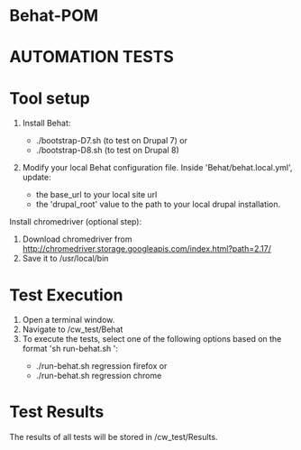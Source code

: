 # Behat-POM

AUTOMATION TESTS
======================

Tool setup
==========
1. Install Behat:
    - ./bootstrap-D7.sh (to test on Drupal 7)
    or
    - ./bootstrap-D8.sh (to test on Drupal 8)
    
2. Modify your local Behat configuration file. 
Inside 'Behat/behat.local.yml', update:
    - the base_url to your local site url
    - the 'drupal_root' value to the path to your local drupal installation.
       

Install chromedriver (optional step):
1. Download chromedriver from http://chromedriver.storage.googleapis.com/index.html?path=2.17/
2. Save it to /usr/local/bin


Test Execution
==============
1. Open a terminal window.
2. Navigate to <LOCAL DRUPAL INSTALL>/cw_test/Behat
3. To execute the tests, select one of the following options based on the format 'sh run-behat.sh <tag> <profile>':
    - ./run-behat.sh regression firefox
    or
    - ./run-behat.sh regression chrome


Test Results
============
The results of all tests will be stored in <LOCAL DRUPAL INSTALL>/cw_test/Results.


